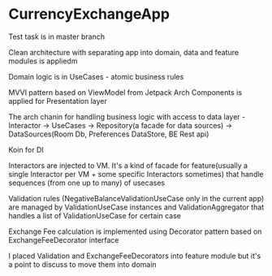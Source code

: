 # CurrencyExchangeApp

Test task is in master branch

Clean architecture with separating app into domain, data and feature modules is appliedm

Domain logic is in UseCases - atomic business rules

MVVI pattern based on ViewModel from Jetpack Arch Components is applied for Presentation layer

The arch chanin for handling business logic with access to data layer - Interactor -> UseCases -> Repository(a facade for data sources) -> DataSources(Room Db, Preferences DataStore, BE Rest api) 

Koin for DI

Interactors are injected to VM. It's a kind of facade for feature(usually a single Interactor per VM + some specific Interactors sometimes) that handle sequences (from one up to many) of usecases

Validation rules (NegativeBalanceValidationUseCase only in the current app) are managed by ValidationUseCase instances and ValidationAggregator that handles a list of ValidationUseCase for certain case

Exchange Fee calculation is implemented using Decorator pattern based on ExchangeFeeDecorator interface

I placed Validation and ExchangeFeeDecorators into feature module but it's a point to discuss to move them into domain
